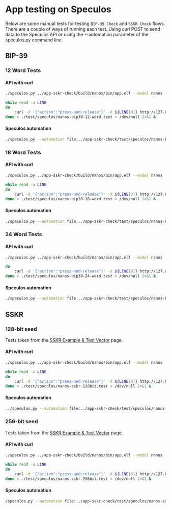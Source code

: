 # App testing on Speculos

Below are some manual tests for testing `BIP-39 Check` and `SSKR Check` flows.
There are a couple of ways of running each test. Using curl POST to send data to the Speculos API or using the --automation parameter of the speculos.py command line. 

## BIP-39
### 12 Word Tests
#### API with curl 
```bash
./speculos.py ../app-sskr-check/build/nanos/bin/app.elf --model nanos --seed "fly mule excess resource treat plunge nose soda reflect adult ramp planet"
```
```bash
while read -a LINE
do
    curl -d '{"action":"press-and-release"}' -X ${LINE[0]} http://127.0.0.1:5000${LINE[1]}
done < ./test/speculos/nanos-bip39-12-word.test > /dev/null 2>&1 &
```
#### Speculos automation
```bash
./speculos.py --automation file:../app-sskr-check/test/speculos/nanos-bip39-12-word.json ../app-sskr-check/build/nanos/bin/app.elf --model nanos --seed "fly mule excess resource treat plunge nose soda reflect adult ramp planet"
```
### 18 Word Tests
#### API with curl 
```bash
./speculos.py ../app-sskr-check/build/nanos/bin/app.elf --model nanos --seed "profit result tip galaxy hawk immune hockey series melody grape unusual prize nothing federal dad crew pact sad"
```
```bash
while read -a LINE
do
    curl -d '{"action":"press-and-release"}' -X ${LINE[0]} http://127.0.0.1:5000${LINE[1]}
done < ./test/speculos/nanos-bip39-18-word.test > /dev/null 2>&1 &
```
#### Speculos automation
```bash
./speculos.py --automation file:../app-sskr-check/test/speculos/nanos-bip39-18-word.json ../app-sskr-check/build/nanos/bin/app.elf --model nanos --seed "profit result tip galaxy hawk immune hockey series melody grape unusual prize nothing federal dad crew pact sad"
```
### 24 Word Tests
#### API with curl 
```bash
./speculos.py ../app-sskr-check/build/nanos/bin/app.elf --model nanos --seed "toe priority custom gauge jacket theme arrest bargain gloom wide ill fit eagle prepare capable fish limb cigar reform other priority speak rough imitate"
```
```bash
do
    curl -d '{"action":"press-and-release"}' -X ${LINE[0]} http://127.0.0.1:5000${LINE[1]}
done < ./test/speculos/nanos-bip39-24-word.test > /dev/null 2>&1 &
```
#### Speculos automation
```bash
./speculos.py --automation file:../app-sskr-check/test/speculos/nanos-bip39-24-word.json ../app-sskr-check/build/nanos/bin/app.elf --model nanos --seed "toe priority custom gauge jacket theme arrest bargain gloom wide ill fit eagle prepare capable fish limb cigar reform other priority speak rough imitate"
```
## SSKR
### 128-bit seed
Tests taken from the [SSKR Example & Test Vector]( https://github.com/BlockchainCommons/crypto-commons/blob/master/Docs/sskr-test-vector.md#128-bit-seed) page.

#### API with curl 
```bash
./speculos.py ../app-sskr-check/build/nanos/bin/app.elf --model nanos --seed "fly mule excess resource treat plunge nose soda reflect adult ramp planet"
```
```bash
while read -a LINE
do
    curl -d '{"action":"press-and-release"}' -X ${LINE[0]} http://127.0.0.1:5000${LINE[1]}
done < ./test/speculos/nanos-sskr-128bit.test > /dev/null 2>&1 &
```
#### Speculos automation
```bash
../speculos.py --automation file:../app-sskr-check/test/speculos/nanos-sskr-128bit.json ../app-sskr-check/build/nanos/bin/app.elf --model nanos --seed "fly mule excess resource treat plunge nose soda reflect adult ramp planet"
```
### 256-bit seed
Tests taken from the [SSKR Example & Test Vector]( https://github.com/BlockchainCommons/crypto-commons/blob/master/Docs/sskr-test-vector.md#256-bit-seed) page.
#### API with curl 
```bash
./speculos.py ../app-sskr-check/build/nanos/bin/app.elf --model nanos --seed "toe priority custom gauge jacket theme arrest bargain gloom wide ill fit eagle prepare capable fish limb cigar reform other priority speak rough imitate"
```
```bash
while read -a LINE
do
    curl -d '{"action":"press-and-release"}' -X ${LINE[0]} http://127.0.0.1:5000${LINE[1]}
done < ./test/speculos/nanos-sskr-256bit.test > /dev/null 2>&1 &
```
#### Speculos automation
```bash
/speculos.py --automation file:../app-sskr-check/test/speculos/nanos-sskr-256bit.json ../app-sskr-check/build/nanos/bin/app.elf --model nanos --seed "toe priority custom gauge jacket theme arrest bargain gloom wide ill fit eagle prepare capable fish limb cigar reform other priority speak rough imitate"
```
